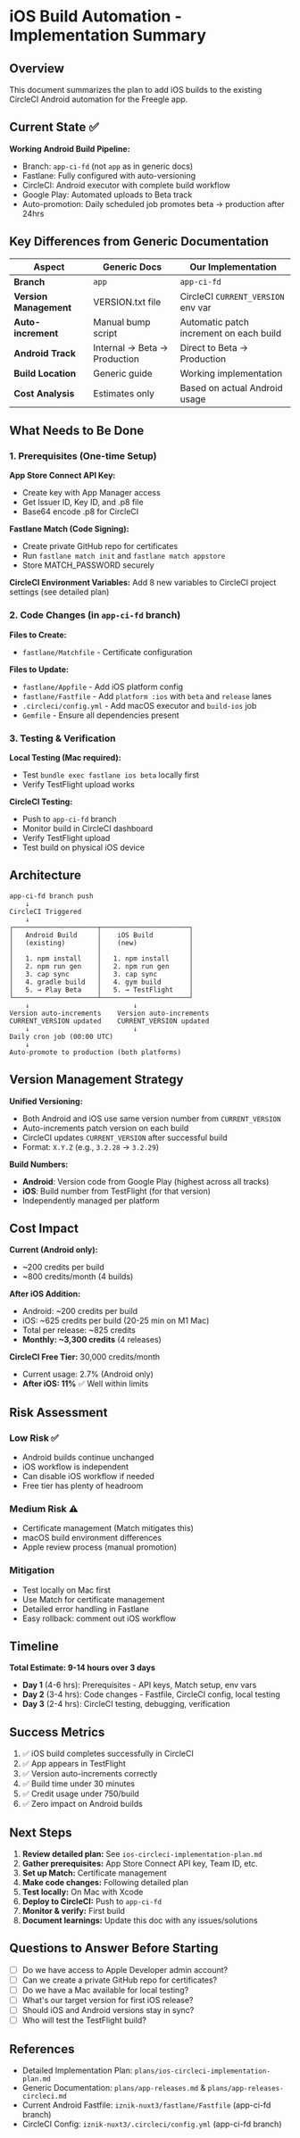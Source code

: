 # iOS Build Automation - Implementation Summary

## Overview

This document summarizes the plan to add iOS builds to the existing CircleCI Android automation for the Freegle app.

## Current State ✅

**Working Android Build Pipeline:**
- Branch: `app-ci-fd` (not `app` as in generic docs)
- Fastlane: Fully configured with auto-versioning
- CircleCI: Android executor with complete build workflow
- Google Play: Automated uploads to Beta track
- Auto-promotion: Daily scheduled job promotes beta → production after 24hrs

## Key Differences from Generic Documentation

| Aspect | Generic Docs | Our Implementation |
|--------|-------------|-------------------|
| **Branch** | `app` | `app-ci-fd` |
| **Version Management** | VERSION.txt file | CircleCI `CURRENT_VERSION` env var |
| **Auto-increment** | Manual bump script | Automatic patch increment on each build |
| **Android Track** | Internal → Beta → Production | Direct to Beta → Production |
| **Build Location** | Generic guide | Working implementation |
| **Cost Analysis** | Estimates only | Based on actual Android usage |

## What Needs to Be Done

### 1. Prerequisites (One-time Setup)

**App Store Connect API Key:**
- Create key with App Manager access
- Get Issuer ID, Key ID, and .p8 file
- Base64 encode .p8 for CircleCI

**Fastlane Match (Code Signing):**
- Create private GitHub repo for certificates
- Run `fastlane match init` and `fastlane match appstore`
- Store MATCH_PASSWORD securely

**CircleCI Environment Variables:**
Add 8 new variables to CircleCI project settings (see detailed plan)

### 2. Code Changes (in `app-ci-fd` branch)

**Files to Create:**
- `fastlane/Matchfile` - Certificate configuration

**Files to Update:**
- `fastlane/Appfile` - Add iOS platform config
- `fastlane/Fastfile` - Add `platform :ios` with `beta` and `release` lanes
- `.circleci/config.yml` - Add macOS executor and `build-ios` job
- `Gemfile` - Ensure all dependencies present

### 3. Testing & Verification

**Local Testing (Mac required):**
- Test `bundle exec fastlane ios beta` locally first
- Verify TestFlight upload works

**CircleCI Testing:**
- Push to `app-ci-fd` branch
- Monitor build in CircleCI dashboard
- Verify TestFlight upload
- Test build on physical iOS device

## Architecture

```
app-ci-fd branch push
    ↓
CircleCI Triggered
    ↓
┌─────────────────────┬──────────────────────┐
│   Android Build     │    iOS Build         │
│   (existing)        │    (new)             │
│                     │                      │
│   1. npm install    │   1. npm install     │
│   2. npm run gen    │   2. npm run gen     │
│   3. cap sync       │   3. cap sync        │
│   4. gradle build   │   4. gym build       │
│   5. → Play Beta    │   5. → TestFlight    │
└─────────────────────┴──────────────────────┘
    ↓                          ↓
Version auto-increments    Version auto-increments
CURRENT_VERSION updated    CURRENT_VERSION updated
    ↓                          ↓
Daily cron job (00:00 UTC)
    ↓
Auto-promote to production (both platforms)
```

## Version Management Strategy

**Unified Versioning:**
- Both Android and iOS use same version number from `CURRENT_VERSION`
- Auto-increments patch version on each build
- CircleCI updates `CURRENT_VERSION` after successful build
- Format: `X.Y.Z` (e.g., `3.2.28` → `3.2.29`)

**Build Numbers:**
- **Android**: Version code from Google Play (highest across all tracks)
- **iOS**: Build number from TestFlight (for that version)
- Independently managed per platform

## Cost Impact

**Current (Android only):**
- ~200 credits per build
- ~800 credits/month (4 builds)

**After iOS Addition:**
- Android: ~200 credits per build
- iOS: ~625 credits per build (20-25 min on M1 Mac)
- Total per release: ~825 credits
- **Monthly: ~3,300 credits** (4 releases)

**CircleCI Free Tier:** 30,000 credits/month
- Current usage: 2.7% (Android only)
- **After iOS: 11%** ✅ Well within limits

## Risk Assessment

### Low Risk ✅
- Android builds continue unchanged
- iOS workflow is independent
- Can disable iOS workflow if needed
- Free tier has plenty of headroom

### Medium Risk ⚠️
- Certificate management (Match mitigates this)
- macOS build environment differences
- Apple review process (manual promotion)

### Mitigation
- Test locally on Mac first
- Use Match for certificate management
- Detailed error handling in Fastlane
- Easy rollback: comment out iOS workflow

## Timeline

**Total Estimate: 9-14 hours over 3 days**

- **Day 1** (4-6 hrs): Prerequisites - API keys, Match setup, env vars
- **Day 2** (3-4 hrs): Code changes - Fastfile, CircleCI config, local testing
- **Day 3** (2-4 hrs): CircleCI testing, debugging, verification

## Success Metrics

1. ✅ iOS build completes successfully in CircleCI
2. ✅ App appears in TestFlight
3. ✅ Version auto-increments correctly
4. ✅ Build time under 30 minutes
5. ✅ Credit usage under 750/build
6. ✅ Zero impact on Android builds

## Next Steps

1. **Review detailed plan:** See `ios-circleci-implementation-plan.md`
2. **Gather prerequisites:** App Store Connect API key, Team ID, etc.
3. **Set up Match:** Certificate management
4. **Make code changes:** Following detailed plan
5. **Test locally:** On Mac with Xcode
6. **Deploy to CircleCI:** Push to `app-ci-fd`
7. **Monitor & verify:** First build
8. **Document learnings:** Update this doc with any issues/solutions

## Questions to Answer Before Starting

- [ ] Do we have access to Apple Developer admin account?
- [ ] Can we create a private GitHub repo for certificates?
- [ ] Do we have a Mac available for local testing?
- [ ] What's our target version for first iOS release?
- [ ] Should iOS and Android versions stay in sync?
- [ ] Who will test the TestFlight build?

## References

- Detailed Implementation Plan: `plans/ios-circleci-implementation-plan.md`
- Generic Documentation: `plans/app-releases.md` & `plans/app-releases-circleci.md`
- Current Android Fastfile: `iznik-nuxt3/fastlane/Fastfile` (app-ci-fd branch)
- CircleCI Config: `iznik-nuxt3/.circleci/config.yml` (app-ci-fd branch)
